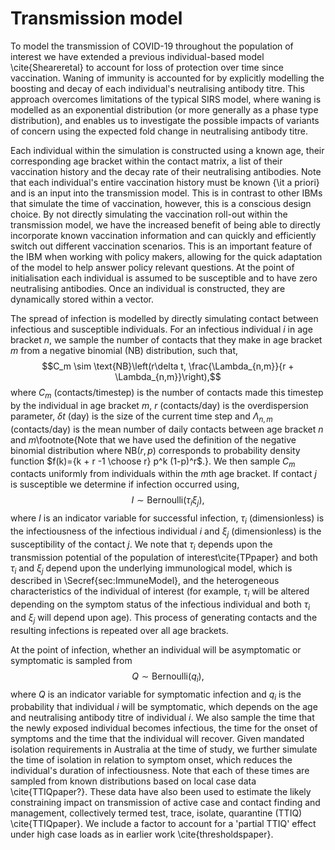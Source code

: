 # Transmission model

To model the transmission of COVID-19 throughout the population of interest we have extended a previous individual-based model \cite{Sheareretal} to account for loss of protection over time since vaccination. Waning of immunity is accounted for by explicitly modelling the boosting and decay of each individual's neutralising antibody titre. This approach overcomes limitations of the typical SIRS model, where waning is modelled as an exponential distribution (or more generally as a phase type distribution), and enables us to investigate the possible impacts of variants of concern using the expected fold change in neutralising antibody titre.  

Each individual within the simulation is constructed using a known age, their corresponding age bracket within the contact matrix, a list of their vaccination history and the decay rate of their neutralising antibodies. Note that each individual's entire vaccination history must be known {\it a priori} and is an input into the transmission model. This is in contrast to other IBMs that simulate the time of vaccination, however, this is a conscious design choice. By not directly simulating the vaccination roll-out within the transmission model, we have the increased benefit of being able to directly incorporate known vaccination information and can quickly and efficiently switch out different vaccination scenarios. This is an important feature of the IBM when working with policy makers, allowing for the quick adaptation of the model to help answer policy relevant questions. At the point of initialisation each individual is assumed to be susceptible and to have zero neutralising antibodies. Once an individual is constructed, they are dynamically stored within a vector. 

The spread of infection is modelled by directly simulating contact between infectious and susceptible individuals. For an infectious individual $i$ in age bracket $n$, we sample the number of contacts that they make in age bracket $m$ from a negative binomial (NB) distribution, such that,
$$C_m \sim \text{NB}\left(r\delta t, \frac{\Lambda_{n,m}}{r + \Lambda_{n,m}}\right),$$
where $C_m$ (contacts/timestep) is the number of contacts made this timestep by the individual in age bracket $m$, $r$ (contacts/day) is the overdispersion parameter, $\delta t$ (day) is the size of the current time step and $\Lambda_{n,m}$ (contacts/day) is the mean number of daily contacts between age bracket $n$ and $m$\footnote{Note that we have used the definition of the negative binomial distribution where $\text{NB}(r,p)$ corresponds to probability density function $f(k)={k + r -1 \choose r} p^k (1-p)^r$.}. We then sample $C_m$ contacts uniformly from individuals within the $m$th age bracket. If contact $j$ is susceptible we determine if infection occurred using,
$$I \sim \text{Bernoulli}(\tau_i\xi_j),$$
 where $I$ is an indicator variable for successful infection, $\tau_i$ (dimensionless) is the infectiousness of the infectious individual $i$ and $\xi_j$ (dimensionless) is the susceptibility of the contact $j$. We note that $\tau_i$ depends upon the transmission potential of the population of interest\cite{TPpaper} and both $\tau_i$ and $\xi_j$ depend upon the underlying immunological model, which is described in \Secref{sec:ImmuneModel}, and the heterogeneous characteristics of the individual of interest (for example, $\tau_i$ will be altered depending on the symptom status of the infectious individual and both $\tau_i$ and $\xi_j$ will depend upon age). This process of generating contacts and the resulting infections is repeated over all age brackets.

At the point of infection, whether an individual will be asymptomatic or symptomatic is sampled from 
$$Q \sim \text{Bernoulli}(q_i),$$
where $Q$ is an indicator variable for symptomatic infection and $q_i$ is the probability that individual $i$ will be symptomatic, which depends on the age and neutralising antibody titre of individual $i$. We also sample the time that the newly exposed individual becomes infectious, the time for the onset of symptoms and the time that the individual will recover. Given mandated isolation requirements in Australia at the time of study, we further simulate the time of isolation in relation to symptom onset, which reduces the individual's duration of infectiousness. Note that each of these times are sampled from known distributions based on local case data \cite{TTIQpaper?}. These data have also been used to estimate the likely constraining impact on transmission of active case and contact finding and management, collectively termed test, trace, isolate, quarantine (TTIQ) \cite{TTIQpaper}. We include a factor to account for a 'partial TTIQ' effect under high case loads as in earlier work \cite{thresholdspaper}.
